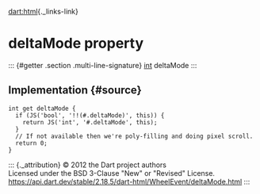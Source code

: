 [dart:html](../../dart-html/dart-html-library){._links-link}

deltaMode property
==================

::: {#getter .section .multi-line-signature}
[int](../../dart-core/int-class) deltaMode
:::

Implementation {#source}
--------------

``` {.language-dart data-language="dart"}
int get deltaMode {
  if (JS('bool', '!!(#.deltaMode)', this)) {
    return JS('int', '#.deltaMode', this);
  }
  // If not available then we're poly-filling and doing pixel scroll.
  return 0;
}
```

::: {._attribution}
© 2012 the Dart project authors\
Licensed under the BSD 3-Clause \"New\" or \"Revised\" License.\
<https://api.dart.dev/stable/2.18.5/dart-html/WheelEvent/deltaMode.html>
:::
